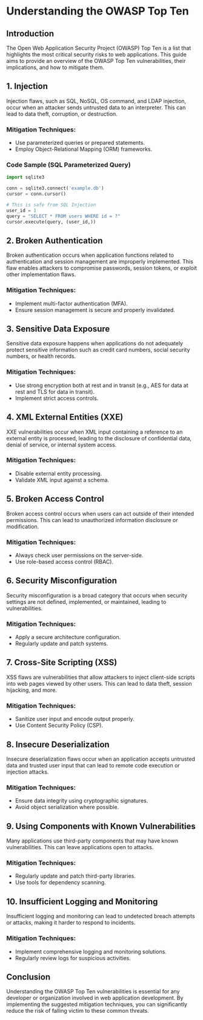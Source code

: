 # Understanding the OWASP Top Ten

## Introduction
The Open Web Application Security Project (OWASP) Top Ten is a list that highlights the most critical security risks to web applications. This guide aims to provide an overview of the OWASP Top Ten vulnerabilities, their implications, and how to mitigate them.

## 1. Injection
Injection flaws, such as SQL, NoSQL, OS command, and LDAP injection, occur when an attacker sends untrusted data to an interpreter. This can lead to data theft, corruption, or destruction.

### Mitigation Techniques:
- Use parameterized queries or prepared statements.
- Employ Object-Relational Mapping (ORM) frameworks.

### Code Sample (SQL Parameterized Query)
```python
import sqlite3

conn = sqlite3.connect('example.db')
cursor = conn.cursor()

# This is safe from SQL Injection
user_id = 1
query = "SELECT * FROM users WHERE id = ?"
cursor.execute(query, (user_id,))
```

## 2. Broken Authentication
Broken authentication occurs when application functions related to authentication and session management are improperly implemented. This flaw enables attackers to compromise passwords, session tokens, or exploit other implementation flaws.

### Mitigation Techniques:
- Implement multi-factor authentication (MFA).
- Ensure session management is secure and properly invalidated.

## 3. Sensitive Data Exposure
Sensitive data exposure happens when applications do not adequately protect sensitive information such as credit card numbers, social security numbers, or health records.

### Mitigation Techniques:
- Use strong encryption both at rest and in transit (e.g., AES for data at rest and TLS for data in transit).
- Implement strict access controls.

## 4. XML External Entities (XXE)
XXE vulnerabilities occur when XML input containing a reference to an external entity is processed, leading to the disclosure of confidential data, denial of service, or internal system access.

### Mitigation Techniques:
- Disable external entity processing.
- Validate XML input against a schema.

## 5. Broken Access Control
Broken access control occurs when users can act outside of their intended permissions. This can lead to unauthorized information disclosure or modification.

### Mitigation Techniques:
- Always check user permissions on the server-side.
- Use role-based access control (RBAC).

## 6. Security Misconfiguration
Security misconfiguration is a broad category that occurs when security settings are not defined, implemented, or maintained, leading to vulnerabilities.

### Mitigation Techniques:
- Apply a secure architecture configuration.
- Regularly update and patch systems.

## 7. Cross-Site Scripting (XSS)
XSS flaws are vulnerabilities that allow attackers to inject client-side scripts into web pages viewed by other users. This can lead to data theft, session hijacking, and more.

### Mitigation Techniques:
- Sanitize user input and encode output properly.
- Use Content Security Policy (CSP).

## 8. Insecure Deserialization
Insecure deserialization flaws occur when an application accepts untrusted data and trusted user input that can lead to remote code execution or injection attacks.

### Mitigation Techniques:
- Ensure data integrity using cryptographic signatures.
- Avoid object serialization where possible.

## 9. Using Components with Known Vulnerabilities
Many applications use third-party components that may have known vulnerabilities. This can leave applications open to attacks.

### Mitigation Techniques:
- Regularly update and patch third-party libraries.
- Use tools for dependency scanning.

## 10. Insufficient Logging and Monitoring
Insufficient logging and monitoring can lead to undetected breach attempts or attacks, making it harder to respond to incidents.

### Mitigation Techniques:
- Implement comprehensive logging and monitoring solutions.
- Regularly review logs for suspicious activities.

## Conclusion
Understanding the OWASP Top Ten vulnerabilities is essential for any developer or organization involved in web application development. By implementing the suggested mitigation techniques, you can significantly reduce the risk of falling victim to these common threats.
